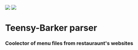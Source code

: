 <p  align="left">
    <img  src="https://img.shields.io/badge/version-0.1.1-blue.svg" />
    <img src="https://img.shields.io/badge/npm-6.5.0-brightgreen.svg" />
</p>

  # Teensy-Barker parser

### Coolector of menu files from restauraunt's websites